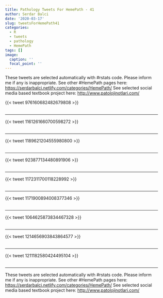 ```yaml
---
title: Pathology Tweets For HemePath - 41
author: Serdar Balci
date: '2020-03-17'
slug: tweetsForHemePath41
categories:
  - R
  - tweets
  - pathology
  - HemePath
tags: []
image:
  caption: ''
  focal_point: ''
---
```



These tweets are selected automatically with #rstats code. Please inform me if any is inappropriate.
See other #HemePath pages here: https://serdarbalci.netlify.com/categories/HemePath/ 
See selected social media based textbook project here: http://www.patolojinotlari.com/

{{< tweet 976160682482679808 >}}
<br>
<br>
<hr>
{{< tweet 1161261660700598272 >}}
<br>
<br>
<hr>
{{< tweet 1189621204555980800 >}}
<br>
<br>
<hr>
{{< tweet 923877134480891906 >}}
<br>
<br>
<hr>
{{< tweet 1172311700118228992 >}}
<br>
<br>
<hr>
{{< tweet 1171900894008377346 >}}
<br>
<br>
<hr>
{{< tweet 1064625873834467328 >}}
<br>
<br>
<hr>
{{< tweet 1214656903843864577 >}}
<br>
<br>
<hr>
{{< tweet 1211182580424495104 >}}
<br>
<br>
<hr>


These tweets are selected automatically with #rstats code. Please inform me if any is inappropriate.
See other #HemePath pages here: https://serdarbalci.netlify.com/categories/HemePath/ 
See selected social media based textbook project here: http://www.patolojinotlari.com/
